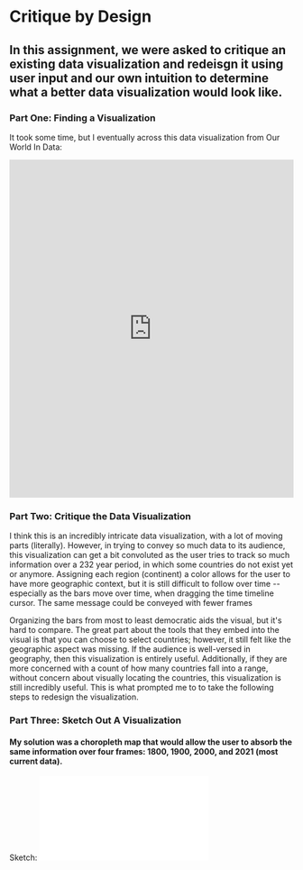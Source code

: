 # Critique by Design
## In this assignment, we were asked to critique an existing data visualization and redeisgn it using user input and our own intuition to determine what a better data visualization would look like.

### Part One: Finding a Visualization
It took some time, but I eventually across this data visualization from Our World In Data:
<iframe src="https://ourworldindata.org/grapher/distribution-electoral-democracy-vdem?time=1900&country=~OWID_HSE" loading="lazy" style="width: 100%; height: 600px; border: 0px none;"></iframe> 

### Part Two: Critique the Data Visualization
I think this is an incredibly intricate data visualization, with a lot of moving parts (literally). However, in trying to convey so much data to its audience, this visualization can get a bit convoluted as the user tries to track so much information over a 232 year period, in which some countries do not exist yet or anymore. Assigning each region (continent) a color allows for the user to have more geographic context, but it is still difficult to follow over time -- especially as the bars move over time, when dragging the time timeline cursor. The same message could be conveyed with fewer frames 

Organizing the bars from most to least democratic aids the visual, but it's hard to compare. The great part about the tools that they embed into the visual is that you can choose to select countries; however, it still felt like the geographic aspect was missing. If the audience is well-versed in geography, then this visualization is entirely useful. Additionally, if they are more concerned with a count of how many countries fall into a range, without concern about visually locating the countries, this visualization is still incredibly useful. This is what prompted me to to take the following steps to redesign the visualization.

### Part Three: Sketch Out A Visualization
#### My solution was a choropleth map that would allow the user to absorb the same information over four frames: 1800, 1900, 2000, and 2021 (most current data).

Sketch:
![Sketch](DemocracySketch.pdf)
